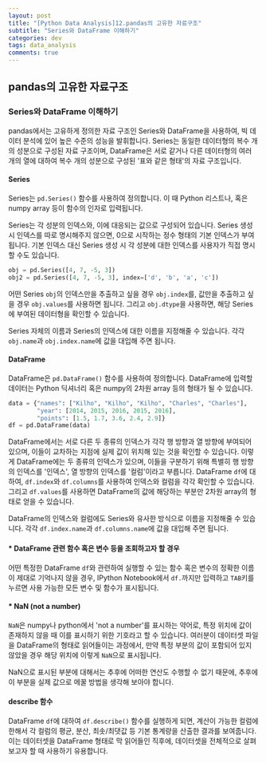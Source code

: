 ```yaml
---
layout: post
title: "[Python Data Analysis]12.pandas의 고유한 자료구조"
subtitle: "Series와 DataFrame 이해하기"
categories: dev
tags: data_analysis
comments: true
---
```


## pandas의 고유한 자료구조

### Series와 DataFrame 이해하기

pandas에서는 고유하게 정의한 자료 구조인 Series와 DataFrame을 사용하여, 빅 데이터 분석에 있어 높은 수준의 성능을 발휘합니다. Series는 동일한 데이터형의 복수 개의 성분으로 구성된 자료 구조이며, DataFrame은 서로 같거나 다른 데이터형의 여러 개의 열에 대하여 복수 개의 성분으로 구성된 '표와 같은 형태'의 자료 구조입니다.

#### Series

Series는 `pd.Series()` 함수를 사용하여 정의합니다. 이 때 Python 리스트나, 혹은 numpy array 등이 함수의 인자로 입력됩니다.


Series는 각 성분의 인덱스와, 이에 대응되는 값으로 구성되어 있습니다. Series 생성 시 인덱스를 따로 명시해주지 않으면, 0으로 시작하는 정수 형태의 기본 인덱스가 부여됩니다. 기본 인덱스 대신 Series 생성 시 각 성분에 대한 인덱스를 사용자가 직접 명시할 수도 있습니다.

```python
obj = pd.Series([4, 7, -5, 3])
obj2 = pd.Series([4, 7, -5, 3], index=['d', 'b', 'a', 'c'])
```

어떤 Series `obj`의 인덱스만을 추출하고 싶을 경우 `obj.index`를, 값만을 추출하고 싶을 경우 `obj.values`를 사용하면 됩니다. 그리고 `obj.dtype`을 사용하면, 해당 Series에 부여된 데이터형을 확인할 수 있습니다.


Series 자체의 이름과 Series의 인덱스에 대한 이름을 지정해줄 수 있습니다. 각각 `obj.name`과 `obj.index.name`에 값을 대입해 주면 됩니다.


#### DataFrame

DataFrame은 `pd.DataFrame()` 함수를 사용하여 정의합니다. DataFrame에 입력할 데이터는 Python 딕셔너리 혹은 numpy의 2차원 array 등의 형태가 될 수 있습니다.

```python
data = {"names": ["Kilho", "Kilho", "Kilho", "Charles", "Charles"],
        "year": [2014, 2015, 2016, 2015, 2016],
        "points": [1.5, 1.7, 3.6, 2.4, 2.9]}
df = pd.DataFrame(data)
```

DataFrame에서는 서로 다른 두 종류의 인덱스가 각각 행 방향과 열 방향에 부여되어 있으며, 이들이 교차하는 지점에 실제 값이 위치해 있는 것을 확인할 수 있습니다. 이렇게 DataFrame에는 두 종류의 인덱스가 있으며, 이들을 구분하기 위해 특별히 행 방향의 인덱스를 '인덱스', 열 방향의 인덱스를 '컬럼'이라고 부릅니다. DataFrame `df`에 대하여, `df.index`와 `df.columns`를 사용하여 인덱스와 컬럼을 각각 확인할 수 있습니다. 그리고 `df.values`를 사용하면 DataFrame의 값에 해당하는 부분만 2차원 array의 형태로 얻을 수 있습니다.


DataFrame의 인덱스와 컬럼에도 Series와 유사한 방식으로 이름을 지정해줄 수 있습니다. 각각 `df.index.name`과 `df.columns.name`에 값을 대입해 주면 됩니다.


#### * DataFrame 관련 함수 혹은 변수 등을 조회하고자 할 경우

어떤 특정한 DataFrame `df`와 관련하여 실행할 수 있는 함수 혹은 변수의 정확한 이름이 제대로 기억나지 않을 경우, IPython Notebook에서 `df.`까지만 입력하고 `TAB`키를 누르면 사용 가능한 모든 변수 및 함수가 표시됩니다.


#### * NaN (not a number)

`NaN`은 numpy나 python에서 'not a number'를 표시하는 약어로, 특정 위치에 값이 존재하지 않을 때 이를 표시하기 위한 기호라고 할 수 있습니다. 여러분이 데이터셋 파일을 DataFrame의 형태로 읽어들이는 과정에서, 만약 특정 부분의 값이 포함되어 있지 않았을 경우 해당 위치에 이렇게 `NaN`으로 표시됩니다.


NaN으로 표시된 부분에 대해서는 추후에 어떠한 연산도 수행할 수 없기 때문에, 추후에 이 부분을 실제 값으로 메꿀 방법을 생각해 보아야 합니다.

#### describe 함수

DataFrame `df`에 대하여 `df.describe()` 함수를 실행하게 되면, 계산이 가능한 컬럼에 한해서 각 컬럼의 평균, 분산, 최솟/최댓값 등 기본 통계량을 산출한 결과를 보여줍니다. 이는 데이터셋을 DataFrame 형태로 막 읽어들인 직후에, 데이터셋을 전체적으로 살펴보고자 할 때 사용하기 유용합니다.